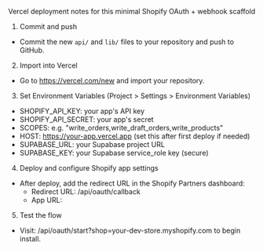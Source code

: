 Vercel deployment notes for this minimal Shopify OAuth + webhook scaffold

1. Commit and push

- Commit the new `api/` and `lib/` files to your repository and push to GitHub.

2. Import into Vercel

- Go to https://vercel.com/new and import your repository.

3. Set Environment Variables (Project > Settings > Environment Variables)

- SHOPIFY_API_KEY: your app's API key
- SHOPIFY_API_SECRET: your app's secret
- SCOPES: e.g. "write_orders,write_draft_orders,write_products"
- HOST: https://your-app.vercel.app (set this after first deploy if needed)
- SUPABASE_URL: your Supabase project URL
- SUPABASE_KEY: your Supabase service_role key (secure)

4. Deploy and configure Shopify app settings

- After deploy, add the redirect URL in the Shopify Partners dashboard:
  - Redirect URL: <HOST>/api/oauth/callback
  - App URL: <HOST>

5. Test the flow

- Visit: <HOST>/api/oauth/start?shop=your-dev-store.myshopify.com to begin install.
